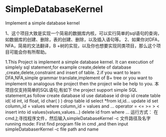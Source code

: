 # SimpleDatabaseKernel
Implement a simple database kernel

1、这个项目大致是实现一个简易的数据库内核，可以实行简单的sql语句的查询，如数据库的创建、删除，表的创建、删除，以及插入语句等。
2、如果你对DFA，NFA，简易的文法翻译，B +树的实现，以及你也想要实现同类项目，那么这个项目可能会你有所帮助。

1.This Project is implement a simple database kernel. It can  execution of simplely sql statement,for example create,delete of database ,create,delete,constraint and insert of table.
2.if you want to learn DFA,NFA,simple grammar translate,implement of B+ tree or you want to implement to analogous the project then the project wile be help to you.
本项目仅支持简单的SQL语句,有如下
the project support simple SQL statement,as follow
create database id
use database id
drop id
create table id(
id int,
id float,
id char( )
)
drop table id
select *from  id,id...
update id
set column_id = values
where column_id = values and ... operator = <= >= > <
insert into id values(values,values...)
delete id from 
where ...
运行方式：
在cmd上寻找程序文件，然后输入simpleDatabaseKernel -c 文件路径及名字
running mode:
First find program file in cmd ,and then input simpleDatabaserKernel -c file path and name
